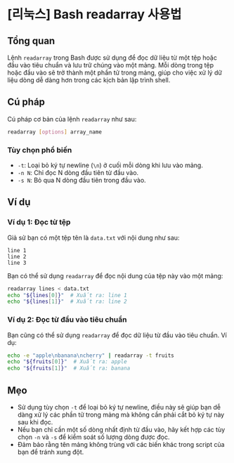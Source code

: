 # [리눅스] Bash readarray 사용법

## Tổng quan
Lệnh `readarray` trong Bash được sử dụng để đọc dữ liệu từ một tệp hoặc đầu vào tiêu chuẩn và lưu trữ chúng vào một mảng. Mỗi dòng trong tệp hoặc đầu vào sẽ trở thành một phần tử trong mảng, giúp cho việc xử lý dữ liệu dòng dễ dàng hơn trong các kịch bản lập trình shell.

## Cú pháp
Cú pháp cơ bản của lệnh `readarray` như sau:

```bash
readarray [options] array_name
```

### Tùy chọn phổ biến
- `-t`: Loại bỏ ký tự newline (`\n`) ở cuối mỗi dòng khi lưu vào mảng.
- `-n N`: Chỉ đọc N dòng đầu tiên từ đầu vào.
- `-s N`: Bỏ qua N dòng đầu tiên trong đầu vào.

## Ví dụ
### Ví dụ 1: Đọc từ tệp
Giả sử bạn có một tệp tên là `data.txt` với nội dung như sau:

```
line 1
line 2
line 3
```

Bạn có thể sử dụng `readarray` để đọc nội dung của tệp này vào một mảng:

```bash
readarray lines < data.txt
echo "${lines[0]}"  # Xuất ra: line 1
echo "${lines[1]}"  # Xuất ra: line 2
```

### Ví dụ 2: Đọc từ đầu vào tiêu chuẩn
Bạn cũng có thể sử dụng `readarray` để đọc dữ liệu từ đầu vào tiêu chuẩn. Ví dụ:

```bash
echo -e "apple\nbanana\ncherry" | readarray -t fruits
echo "${fruits[0]}"  # Xuất ra: apple
echo "${fruits[1]}"  # Xuất ra: banana
```

## Mẹo
- Sử dụng tùy chọn `-t` để loại bỏ ký tự newline, điều này sẽ giúp bạn dễ dàng xử lý các phần tử trong mảng mà không cần phải cắt bỏ ký tự này sau khi đọc.
- Nếu bạn chỉ cần một số dòng nhất định từ đầu vào, hãy kết hợp các tùy chọn `-n` và `-s` để kiểm soát số lượng dòng được đọc.
- Đảm bảo rằng tên mảng không trùng với các biến khác trong script của bạn để tránh xung đột.